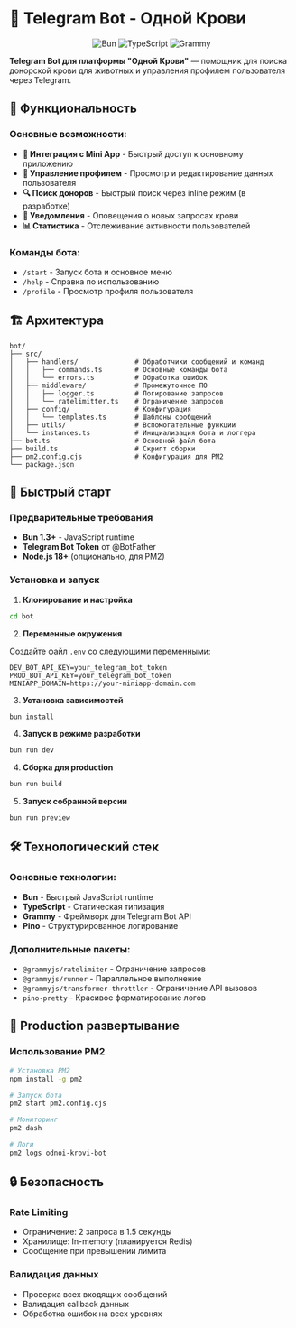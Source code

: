 # 🤖 Telegram Bot - Одной Крови

<div align="center">

![Bun](https://img.shields.io/badge/Bun-1.2+-000000?style=for-the-badge&logo=bun&logoColor=white) ![TypeScript](https://img.shields.io/badge/TypeScript-5.0+-3178C6?style=for-the-badge&logo=typescript&logoColor=white) ![Grammy](https://img.shields.io/badge/Grammy-1.38+-00ADD8?style=for-the-badge&logo=telegram&logoColor=white)

</div>

**Telegram Bot для платформы "Одной Крови"** — помощник для поиска донорской крови для животных и управления профилем пользователя через Telegram.

## 🎯 Функциональность

### Основные возможности:
- **📱 Интеграция с Mini App** - Быстрый доступ к основному приложению
- **👤 Управление профилем** - Просмотр и редактирование данных пользователя
- **🔍 Поиск доноров** - Быстрый поиск через inline режим (в разработке)
- **🔔 Уведомления** - Оповещения о новых запросах крови
- **📊 Статистика** - Отслеживание активности пользователей

### Команды бота:
- `/start` - Запуск бота и основное меню
- `/help` - Справка по использованию
- `/profile` - Просмотр профиля пользователя

## 🏗️ Архитектура

```
bot/
├── src/
│   ├── handlers/              # Обработчики сообщений и команд
│   │   ├── commands.ts        # Основные команды бота
│   │   └── errors.ts          # Обработка ошибок
│   ├── middleware/            # Промежуточное ПО
│   │   ├── logger.ts          # Логирование запросов
│   │   └── ratelimitter.ts    # Ограничение запросов
│   ├── config/                # Конфигурация
│   │   └── templates.ts       # Шаблоны сообщений
│   ├── utils/                 # Вспомогательные функции
│   └── instances.ts           # Инициализация бота и логгера
├── bot.ts                     # Основной файл бота
├── build.ts                   # Скрипт сборки
├── pm2.config.cjs             # Конфигурация для PM2
└── package.json
```

## 🚀 Быстрый старт

### Предварительные требования

- **Bun 1.3+** - JavaScript runtime
- **Telegram Bot Token** от @BotFather
- **Node.js 18+** (опционально, для PM2)

### Установка и запуск

1. **Клонирование и настройка**
```bash
cd bot
```

2. **Переменные окружения**

Создайте файл `.env` со следующими переменными:

```env
DEV_BOT_API_KEY=your_telegram_bot_token
PROD_BOT_API_KEY=your_telegram_bot_token
MINIAPP_DOMAIN=https://your-miniapp-domain.com
```


3. **Установка зависимостей**
```bash
bun install
```

4. **Запуск в режиме разработки**
```bash
bun run dev
```

4. **Сборка для production**
```bash
bun run build
```

5. **Запуск собранной версии**
```bash
bun run preview
```

## 🛠️ Технологический стек

### Основные технологии:
- **Bun** - Быстрый JavaScript runtime
- **TypeScript** - Статическая типизация
- **Grammy** - Фреймворк для Telegram Bot API
- **Pino** - Структурированное логирование

### Дополнительные пакеты:
- `@grammyjs/ratelimiter` - Ограничение запросов
- `@grammyjs/runner` - Параллельное выполнение
- `@grammyjs/transformer-throttler` - Ограничение API вызовов
- `pino-pretty` - Красивое форматирование логов


## 🚀 Production развертывание

### Использование PM2

```bash
# Установка PM2
npm install -g pm2

# Запуск бота
pm2 start pm2.config.cjs

# Мониторинг
pm2 dash

# Логи
pm2 logs odnoi-krovi-bot
```

## 🔒 Безопасность

### Rate Limiting
- Ограничение: 2 запроса в 1.5 секунды
- Хранилище: In-memory (планируется Redis)
- Сообщение при превышении лимита

### Валидация данных
- Проверка всех входящих сообщений
- Валидация callback данных
- Обработка ошибок на всех уровнях
